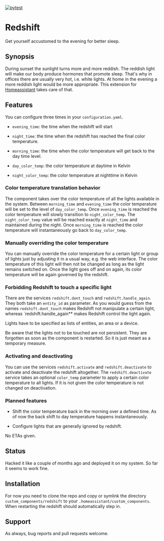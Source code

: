 [![pytest](https://github.com/johannes-mueller/redshift/actions/workflows/pytest.yml/badge.svg)](https://github.com/johannes-mueller/redshift/actions/workflows/pytest.yml)

# Redshift

Get yourself accustomed to the evening for better sleep.


## Synopsis

During sunset the sunlight turns more and more reddish.  The reddish light will
make our body produce hormones that promote sleep.  That's why in offices there
are usually very hot, i.e. white lights.  At home in the evening a more reddish
light would be more appropriate.  This extension for
[Homeassistant](https://home-assistant.io) takes care of that.


## Features

You can configure three times in your `configuration.yaml`.

* `evening_time`: the time when the redshift will start
* `night_time`: the time when the redshift has reached the final color
  temperature.
* `morning_time`: the time when the color temperature will get back to the
  day time level.

* `day_color_temp`: the color temperature at daytime in Kelvin
* `night_color_temp`: the color temperature at nighttime in Kelvin


### Color temperature translation behavior

The component takes over the color temperature of all the lights available in
the system.  Between `morning_time` and `evening_time` the color temperature
will be set to the level of `day_color_temp`.  Once `evening_time` is reached
the color temperature will slowly transition to `night_color_temp`.  The
`night_color_temp` value will be reached exactly at `night_time` and maintained
during the night.  Once `morning_time` is reached the color temperature will
instantaneously go back to `day_color_temp`.


### Manually overriding the color temperature

You can manually override the color temperature for a certain light or group of
lights just by adjusting it in a usual way, e.g. the web interface.  The color
temperature of this light will then not be changed as long as the light remains
switched on.  Once the light goes off and on again, its color temperature will
be again governed by the redshift.


### Forbidding Redshift to touch a specific light

There are the services `redshift.dont_touch` and `redshift.handle_again`. They
both take an `entity_id` as parameter.  As you would guess from the names
`redshift.dont_touch` makes Redshift not manipulate a certain light, whereas
`redshift.handle_again** makes Redshift control the light again.

Lights have to be specified as lists of entities, an area or a device.

Be aware that the lights not to be touched are not persistent.  They are
forgotten as soon as the component is restarted.  So it is just meant as a
temporary measure.


### Activating and deactivating

You can use the services `redshift.activate` and `redshift.deactivate` to
activate and deactivate the redshift altogether.  The `redshift.deactivate`
service takes an optional `color_temp` parameter to apply a certain color
temperature to all lights.  If it is not given the color temperature is not
changed on deactivation.


### Planned features

* Shift the color temperature back in the morning over a defined time.  As of now
  the back shift to day temperature happens instantaneously.

* Configure lights that are generally ignored by redshift.

No ETAs given.


## Status

Hacked it like a couple of months ago and deployed it on my system.  So far it seems to
work fine.


## Installation

For now you need to clone the repo and copy or symlink the directory
`custom_components/redshift` to your `.homeassistant/custom_components`.  When
restarting the redshift should automatically step in.


## Support

As always, bug reports and pull requests welcome.
